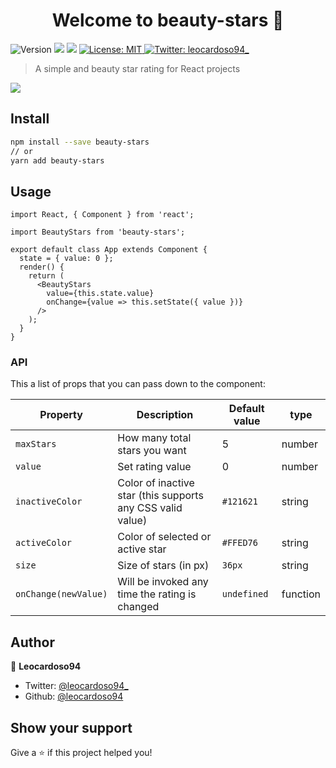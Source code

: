 <h1 align="center">Welcome to beauty-stars 👋</h1>
<p>
  <img alt="Version" src="https://img.shields.io/badge/version-1.0.0-blue.svg?cacheSeconds=2592000" />
  <img src="https://img.shields.io/badge/node-%3E%3D8-blue.svg" />
  <img src="https://img.shields.io/badge/npm-%3E%3D5-blue.svg" />
  <a href="#" target="_blank">
    <img alt="License: MIT" src="https://img.shields.io/badge/License-MIT-yellow.svg" />
  </a>
  <a href="https://twitter.com/leocardoso94_" target="_blank">
    <img alt="Twitter: leocardoso94_" src="https://img.shields.io/twitter/follow/leocardoso94_.svg?style=social" />
  </a>
</p>

> A simple and beauty star rating for React projects

![](https://raw.githubusercontent.com/Leocardoso94/beauty-stars/master/gif.gif)

## Install

```bash
npm install --save beauty-stars
// or
yarn add beauty-stars
```

## Usage

```tsx
import React, { Component } from 'react';

import BeautyStars from 'beauty-stars';

export default class App extends Component {
  state = { value: 0 };
  render() {
    return (
      <BeautyStars
        value={this.state.value}
        onChange={value => this.setState({ value })}
      />
    );
  }
}
```

### API

This a list of props that you can pass down to the component:

| Property             | Description                                                | Default value | type     |
| -------------------- | ---------------------------------------------------------- | ------------- | -------- |
| `maxStars`           | How many total stars you want                              | 5             | number   |
| `value`              | Set rating value                                           | 0             | number   |
| `inactiveColor`      | Color of inactive star (this supports any CSS valid value) | `#121621`     | string   |
| `activeColor`        | Color of selected or active star                           | `#FFED76`     | string   |
| `size`               | Size of stars (in px)                                      | `36px`        | string   |
| `onChange(newValue)` | Will be invoked any time the rating is changed             | `undefined`   | function |

## Author

👤 **Leocardoso94**

- Twitter: [@leocardoso94\_](https://twitter.com/leocardoso94_)
- Github: [@leocardoso94](https://github.com/leocardoso94)

## Show your support

Give a ⭐️ if this project helped you!

